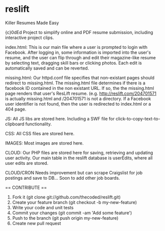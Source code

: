 reslift
=======

Killer Resumes Made Easy

{c}0dEd Project to simplify online and PDF resume submission, including interactive project clips.

index.html:
This is our main file where a user is prompted to login with Facebook. After logging in, some information is imported into the user's resume, and the user can flip through and edit their magazine-like resume by selecting text, dragging skill bars or clicking photos. Each edit is automatically saved and can be reverted.

missing.html:
Our httpd.conf file specifies that non-existant pages should redirect to missing.html. The missing.html file determines if there is a facebook ID contained in the non existant URL. If so, the the missing.html page renders that user's ResLift resume. (e.g. http://reslift.com/204701571 is actually missing.html and /204701571 is not a directory. If a Facebook user identifier is not found, then the user is redirected to index.html or a 404 page.

JS:
All JS libs are stored here. Including a SWF file for click-to-copy-text-to-clipboard functionality.

CSS:
All CSS files are stored here.

IMAGES:
Most images are stored here.

CLOUD:
Our PHP files are stored here for saving, retrieving and updating user activity. Our main table in the reslift database is userEdits, where all user edits are stored.

CLOUD/CRON
Needs improvement but can scrape Craigslist for job postings and save to DB... Soon to add other job boards.

== CONTRIBUTE ==

1. Fork it (git clone git://github.com/thecoded/reslift.git)
2. Create your feature branch (git checkout -b my-new-feature)
3. Write your code and unit tests
4. Commit your changes (git commit -am 'Add some feature')
5. Push to the branch (git push origin my-new-feature)
6. Create new pull request
